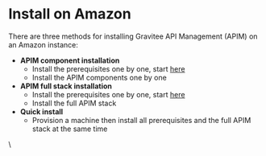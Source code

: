 # Install on Amazon

There are three methods for installing Gravitee API Management (APIM) on an Amazon instance:

* **APIM component installation**
  * Install the prerequisites one by one, start [here](https://docs.gravitee.io/apim/3.x/apim\_installation\_guide\_amazon\_prerequisite\_machine.html)
  * Install the APIM components one by one
* **APIM full stack installation**
  * Install the prerequisites one by one, start [here](https://docs.gravitee.io/apim/3.x/apim\_installation\_guide\_amazon\_prerequisite\_machine.html)
  * Install the full APIM stack
* **Quick install**
  * Provision a machine then install all prerequisites and the full APIM stack at the same time

\
